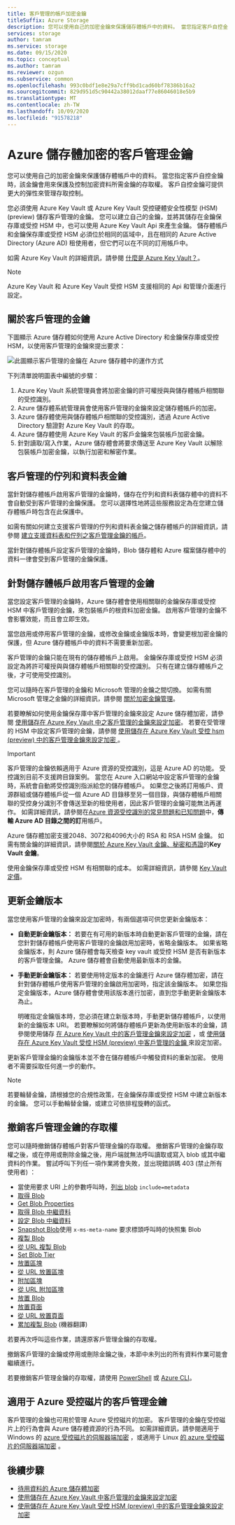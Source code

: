 ```yaml
---
title: 客戶管理的帳戶加密金鑰
titleSuffix: Azure Storage
description: 您可以使用自己的加密金鑰來保護儲存體帳戶中的資料。 當您指定客戶自控金鑰時，該金鑰會用來保護及控制加密資料所需金鑰的存取權。 客戶自控金鑰可提供更大的彈性來管理存取控制。
services: storage
author: tamram
ms.service: storage
ms.date: 09/15/2020
ms.topic: conceptual
ms.author: tamram
ms.reviewer: ozgun
ms.subservice: common
ms.openlocfilehash: 993c0bdf1e8e29a7cff9bd1cad60bf78386b16a2
ms.sourcegitcommit: 829d951d5c90442a38012daaf77e86046018e5b9
ms.translationtype: MT
ms.contentlocale: zh-TW
ms.lasthandoff: 10/09/2020
ms.locfileid: "91578218"
---
```

# <a name="customer-managed-keys-for-azure-storage-encryption"></a>Azure 儲存體加密的客戶管理金鑰

您可以使用自己的加密金鑰來保護儲存體帳戶中的資料。 當您指定客戶自控金鑰時，該金鑰會用來保護及控制加密資料所需金鑰的存取權。 客戶自控金鑰可提供更大的彈性來管理存取控制。

您必須使用 Azure Key Vault 或 Azure Key Vault 受控硬體安全性模型 (HSM)  (preview) 儲存客戶管理的金鑰。 您可以建立自己的金鑰，並將其儲存在金鑰保存庫或受控 HSM 中，也可以使用 Azure Key Vault Api 來產生金鑰。 儲存體帳戶和金鑰保存庫或受控 HSM 必須位於相同的區域中，且在相同的 Azure Active Directory (Azure AD) 租使用者，但它們可以在不同的訂用帳戶中。

如需 Azure Key Vault 的詳細資訊，請參閱 [什麼是 Azure Key Vault？](../../key-vault/general/overview.md)。

> [!NOTE]
> Azure Key Vault 和 Azure Key Vault 受控 HSM 支援相同的 Api 和管理介面進行設定。

## <a name="about-customer-managed-keys"></a>關於客戶管理的金鑰

下圖顯示 Azure 儲存體如何使用 Azure Active Directory 和金鑰保存庫或受控 HSM，以使用客戶管理的金鑰來提出要求：

![此圖顯示客戶管理的金鑰在 Azure 儲存體中的運作方式](media/customer-managed-keys-overview/encryption-customer-managed-keys-diagram.png)

下列清單說明圖表中編號的步驟：

1. Azure Key Vault 系統管理員會將加密金鑰的許可權授與與儲存體帳戶相關聯的受控識別。
2. Azure 儲存體系統管理員會使用客戶管理的金鑰來設定儲存體帳戶的加密。
3. Azure 儲存體使用與儲存體帳戶相關聯的受控識別，透過 Azure Active Directory 驗證對 Azure Key Vault 的存取。
4. Azure 儲存體使用 Azure Key Vault 的客戶金鑰來包裝帳戶加密金鑰。
5. 針對讀取/寫入作業，Azure 儲存體會將要求傳送至 Azure Key Vault 以解除包裝帳戶加密金鑰，以執行加密和解密作業。

## <a name="customer-managed-keys-for-queues-and-tables"></a>客戶管理的佇列和資料表金鑰

當針對儲存體帳戶啟用客戶管理的金鑰時，儲存在佇列和資料表儲存體中的資料不會自動受到客戶管理的金鑰保護。 您可以選擇性地將這些服務設定為在您建立儲存體帳戶時包含在此保護中。

如需有關如何建立支援客戶管理的佇列和資料表金鑰之儲存體帳戶的詳細資訊，請參閱 [建立支援資料表和佇列之客戶管理金鑰的帳戶](account-encryption-key-create.md)。

當針對儲存體帳戶設定客戶管理的金鑰時，Blob 儲存體和 Azure 檔案儲存體中的資料一律會受到客戶管理的金鑰保護。

## <a name="enable-customer-managed-keys-for-a-storage-account"></a>針對儲存體帳戶啟用客戶管理的金鑰

當您設定客戶管理的金鑰時，Azure 儲存體會使用相關聯的金鑰保存庫或受控 HSM 中客戶管理的金鑰，來包裝帳戶的根資料加密金鑰。 啟用客戶管理的金鑰不會影響效能，而且會立即生效。

當您啟用或停用客戶管理的金鑰，或修改金鑰或金鑰版本時，會變更根加密金鑰的保護，但 Azure 儲存體帳戶中的資料不需要重新加密。

客戶管理的金鑰只能在現有的儲存體帳戶上啟用。 金鑰保存庫或受控 HSM 必須設定為將許可權授與與儲存體帳戶相關聯的受控識別。 只有在建立儲存體帳戶之後，才可使用受控識別。

您可以隨時在客戶管理的金鑰和 Microsoft 管理的金鑰之間切換。 如需有關 Microsoft 管理之金鑰的詳細資訊，請參閱 [關於加密金鑰管理](storage-service-encryption.md#about-encryption-key-management)。

若要瞭解如何使用金鑰保存庫中客戶管理的金鑰來設定 Azure 儲存體加密，請參閱 [使用儲存在 Azure Key Vault 中之客戶管理的金鑰來設定加密](customer-managed-keys-configure-key-vault.md)。 若要在受管理的 HSM 中設定客戶管理的金鑰，請參閱 [使用儲存在 Azure Key Vault 受控 hsm (preview) 中的客戶管理金鑰來設定加密 ](customer-managed-keys-configure-key-vault-hsm.md)。

> [!IMPORTANT]
> 客戶管理的金鑰依賴適用于 Azure 資源的受控識別，這是 Azure AD 的功能。 受控識別目前不支援跨目錄案例。 當您在 Azure 入口網站中設定客戶管理的金鑰時，系統會自動將受控識別指派給您的儲存體帳戶。 如果您之後將訂用帳戶、資源群組或儲存體帳戶從一個 Azure AD 目錄移至另一個目錄，與儲存體帳戶相關聯的受控身分識別不會傳送至新的租使用者，因此客戶管理的金鑰可能無法再運作。 如需詳細資訊，請參閱在[Azure 資源受控識別的常見問題和已知問題](../../active-directory/managed-identities-azure-resources/known-issues.md#transferring-a-subscription-between-azure-ad-directories)中，**傳輸 Azure AD 目錄之間的訂**用帳戶。  

Azure 儲存體加密支援2048、3072和4096大小的 RSA 和 RSA HSM 金鑰。 如需有關金鑰的詳細資訊，請參閱[關於 Azure Key Vault 金鑰、秘密和憑證](../../key-vault/about-keys-secrets-and-certificates.md#key-vault-keys)的**Key Vault 金鑰**。

使用金鑰保存庫或受控 HSM 有相關聯的成本。 如需詳細資訊，請參閱 [Key Vault 定價](https://azure.microsoft.com/pricing/details/key-vault/)。

## <a name="update-the-key-version"></a>更新金鑰版本

當您使用客戶管理的金鑰來設定加密時，有兩個選項可供您更新金鑰版本：

- **自動更新金鑰版本：** 若要在有可用的新版本時自動更新客戶管理的金鑰，請在您針對儲存體帳戶使用客戶管理的金鑰啟用加密時，省略金鑰版本。 如果省略金鑰版本，則 Azure 儲存體會每天檢查 key vault 或受控 HSM 是否有新版本的客戶管理金鑰。 Azure 儲存體會自動使用最新版本的金鑰。
- **手動更新金鑰版本：** 若要使用特定版本的金鑰進行 Azure 儲存體加密，請在針對儲存體帳戶使用客戶管理的金鑰啟用加密時，指定該金鑰版本。 如果您指定金鑰版本，Azure 儲存體會使用該版本進行加密，直到您手動更新金鑰版本為止。

    明確指定金鑰版本時，您必須在建立新版本時，手動更新儲存體帳戶，以使用新的金鑰版本 URI。 若要瞭解如何將儲存體帳戶更新為使用新版本的金鑰，請參閱使用儲存 [在 Azure Key Vault 中的客戶管理金鑰來設定加密](customer-managed-keys-configure-key-vault.md) ，或 [使用儲存在 Azure Key Vault 受控 HSM (preview) 中客戶管理的金鑰 ](customer-managed-keys-configure-key-vault-hsm.md)來設定加密。

更新客戶管理金鑰的金鑰版本並不會在儲存體帳戶中觸發資料的重新加密。 使用者不需要採取任何進一步的動作。

> [!NOTE]
> 若要輪替金鑰，請根據您的合規性政策，在金鑰保存庫或受控 HSM 中建立新版本的金鑰。 您可以手動輪替金鑰，或建立可依排程旋轉的函式。

## <a name="revoke-access-to-customer-managed-keys"></a>撤銷客戶管理金鑰的存取權

您可以隨時撤銷儲存體帳戶對客戶管理金鑰的存取權。 撤銷客戶管理的金鑰存取權之後，或在停用或刪除金鑰之後，用戶端就無法呼叫讀取或寫入 blob 或其中繼資料的作業。 嘗試呼叫下列任一項作業將會失敗，並出現錯誤碼 403 (禁止所有使用者) ：

- 當使用要求 URI 上的參數呼叫時，[列出 blob](/rest/api/storageservices/list-blobs) `include=metadata`
- [取得 Blob](/rest/api/storageservices/get-blob)
- [Get Blob Properties](/rest/api/storageservices/get-blob-properties)
- [取得 Blob 中繼資料](/rest/api/storageservices/get-blob-metadata)
- [設定 Blob 中繼資料](/rest/api/storageservices/set-blob-metadata)
- [Snapshot Blob](/rest/api/storageservices/snapshot-blob)使用 `x-ms-meta-name` 要求標頭呼叫時的快照集 Blob
- [複製 Blob](/rest/api/storageservices/copy-blob)
- [從 URL 複製 Blob](/rest/api/storageservices/copy-blob-from-url)
- [Set Blob Tier](/rest/api/storageservices/set-blob-tier)
- [放置區塊](/rest/api/storageservices/put-block)
- [從 URL 放置區塊](/rest/api/storageservices/put-block-from-url)
- [附加區塊](/rest/api/storageservices/append-block)
- [從 URL 附加區塊](/rest/api/storageservices/append-block-from-url)
- [放置 Blob](/rest/api/storageservices/put-blob)
- [放置頁面](/rest/api/storageservices/put-page)
- [從 URL 放置頁面](/rest/api/storageservices/put-page-from-url)
- [累加複製 Blob](/rest/api/storageservices/incremental-copy-blob) (機器翻譯)

若要再次呼叫這些作業，請還原客戶管理金鑰的存取權。

撤銷客戶管理的金鑰或停用或刪除金鑰之後，本節中未列出的所有資料作業可能會繼續進行。

若要撤銷客戶管理金鑰的存取權，請使用 [PowerShell](storage-encryption-keys-powershell.md#revoke-customer-managed-keys) 或 [Azure CLI](storage-encryption-keys-cli.md#revoke-customer-managed-keys)。

## <a name="customer-managed-keys-for-azure-managed-disks"></a>適用于 Azure 受控磁片的客戶管理金鑰

客戶管理的金鑰也可用於管理 Azure 受控磁片的加密。 客戶管理的金鑰在受控磁片上的行為會與 Azure 儲存體資源的行為不同。 如需詳細資訊，請參閱適用于 Windows 的 [azure 受控磁片的伺服器端加密](../../virtual-machines/windows/disk-encryption.md) ，或適用于 Linux [的 azure 受控磁片的伺服器端加密](../../virtual-machines/linux/disk-encryption.md) 。

## <a name="next-steps"></a>後續步驟

- [待用資料的 Azure 儲存體加密](storage-service-encryption.md)
- [使用儲存在 Azure Key Vault 中客戶管理的金鑰來設定加密](customer-managed-keys-configure-key-vault.md)
- [使用儲存在 Azure Key Vault 受控 HSM (preview) 中的客戶管理金鑰來設定加密 ](customer-managed-keys-configure-key-vault-hsm.md)
